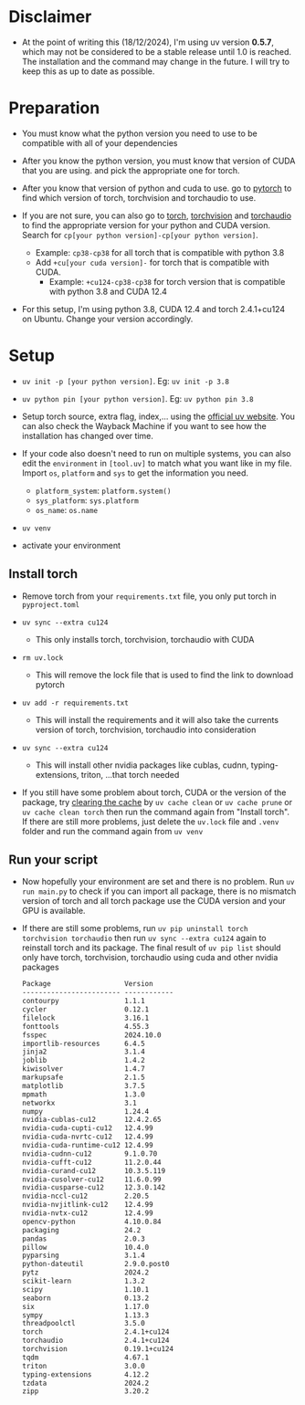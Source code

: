 # Disclaimer

- At the point of writing this (18/12/2024), I'm using uv version **0.5.7**, which may not be considered to be a stable release until 1.0 is reached. The installation and the command may change in the future. I will try to keep this as up to date as possible.

# Preparation

- You must know what the python version you need to use to be compatible with all of your dependencies
- After you know the python version, you must know that version of CUDA that you are using. and pick the appropriate one for torch.
- After you know that version of python and cuda to use. go to [pytorch](https://pytorch.org/get-started/previous-versions/) to find which version of torch, torchvision and torchaudio to use.
- If you are not sure, you can also go to [torch](https://download.pytorch.org/whl/torch), [torchvision](https://download.pytorch.org/whl/torchvision) and [torchaudio](https://download.pytorch.org/whl/torchaudio) to find the appropriate version for your python and CUDA version. Search for `cp[your python version]-cp[your python version]`. 
    - Example: `cp38-cp38` for all torch that is compatible with python 3.8
    - Add `+cu[your cuda version]-` for torch that is compatible with CUDA.
        - Example: `+cu124-cp38-cp38` for torch version that is compatible with python 3.8 and CUDA 12.4

- For this setup, I'm using python 3.8, CUDA 12.4 and torch 2.4.1+cu124 on Ubuntu. Change your version accordingly.

# Setup

- `uv init -p [your python version]`. Eg: `uv init -p 3.8`
- `uv python pin [your python version]`. Eg: `uv python pin 3.8`

- Setup torch source, extra flag, index,... using the [official uv website](https://docs.astral.sh/uv/guides/integration/pytorch/#configuring-accelerators-with-optional-dependencies). You can also check the Wayback Machine if you want to see how the installation has changed over time.

- If your code also doesn't need to run on multiple systems, you can also edit the `environment` in `[tool.uv]` to match what you want like in my file. Import `os`, `platform` and `sys` to get the information you need.
    - `platform_system`: `platform.system()`
    - `sys_platform`: `sys.platform`
    - `os_name`: `os.name`

- `uv venv`

- activate your environment

## Install torch

- Remove torch from your `requirements.txt` file, you only put torch in `pyproject.toml`

- `uv sync --extra cu124`
    - This only installs torch, torchvision, torchaudio with CUDA
- `rm uv.lock`
    - This will remove the lock file that is used to find the link to download pytorch
- `uv add -r requirements.txt`
    - This will install the requirements and it will also take the currents version of torch, torchvision, torchaudio into consideration
- `uv sync --extra cu124`
    - This will install other nvidia packages like cublas, cudnn, typing-extensions, triton, ...that torch needed

- If you still have some problem about torch, CUDA or the version of the package, try [clearing the cache](https://docs.astral.sh/uv/concepts/cache/#clearing-the-cache) by `uv cache clean` or `uv cache prune` or `uv cache clean torch` then run the command again from "Install torch". If there are still more problems, just delete the `uv.lock` file and `.venv` folder and run the command again from `uv venv`

## Run your script

- Now hopefully your environment are set and there is no problem. Run `uv run main.py` to check if you can import all package, there is no mismatch version of torch and all torch package use the CUDA version and your GPU is available.
- If there are still some problems, run `uv pip uninstall torch torchvision torchaudio` then run `uv sync --extra cu124` again to reinstall torch and its package. The final result of `uv pip list` should only have torch, torchvision, torchaudio using cuda and other nvidia packages

    ```txt
    Package                  Version
    ------------------------ ------------
    contourpy                1.1.1
    cycler                   0.12.1
    filelock                 3.16.1
    fonttools                4.55.3
    fsspec                   2024.10.0
    importlib-resources      6.4.5
    jinja2                   3.1.4
    joblib                   1.4.2
    kiwisolver               1.4.7
    markupsafe               2.1.5
    matplotlib               3.7.5
    mpmath                   1.3.0
    networkx                 3.1
    numpy                    1.24.4
    nvidia-cublas-cu12       12.4.2.65
    nvidia-cuda-cupti-cu12   12.4.99
    nvidia-cuda-nvrtc-cu12   12.4.99
    nvidia-cuda-runtime-cu12 12.4.99
    nvidia-cudnn-cu12        9.1.0.70
    nvidia-cufft-cu12        11.2.0.44
    nvidia-curand-cu12       10.3.5.119
    nvidia-cusolver-cu12     11.6.0.99
    nvidia-cusparse-cu12     12.3.0.142
    nvidia-nccl-cu12         2.20.5
    nvidia-nvjitlink-cu12    12.4.99
    nvidia-nvtx-cu12         12.4.99
    opencv-python            4.10.0.84
    packaging                24.2
    pandas                   2.0.3
    pillow                   10.4.0
    pyparsing                3.1.4
    python-dateutil          2.9.0.post0
    pytz                     2024.2
    scikit-learn             1.3.2
    scipy                    1.10.1
    seaborn                  0.13.2
    six                      1.17.0
    sympy                    1.13.3
    threadpoolctl            3.5.0
    torch                    2.4.1+cu124
    torchaudio               2.4.1+cu124
    torchvision              0.19.1+cu124
    tqdm                     4.67.1
    triton                   3.0.0
    typing-extensions        4.12.2
    tzdata                   2024.2
    zipp                     3.20.2
    ```
